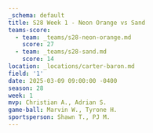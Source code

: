 ```yaml
---
_schema: default
title: S28 Week 1 - Neon Orange vs Sand
teams-score:
  - team: _teams/s28-neon-orange.md
    score: 27
  - team: _teams/s28-sand.md
    score: 14
location: _locations/carter-baron.md
field: '1'
date: 2025-03-09 09:00:00 -0400
season: 28
week: 1
mvp: Christian A., Adrian S.
game-ball: Marvin W., Tyrone H.
sportsperson: Shawn T., PJ M.
---
```

